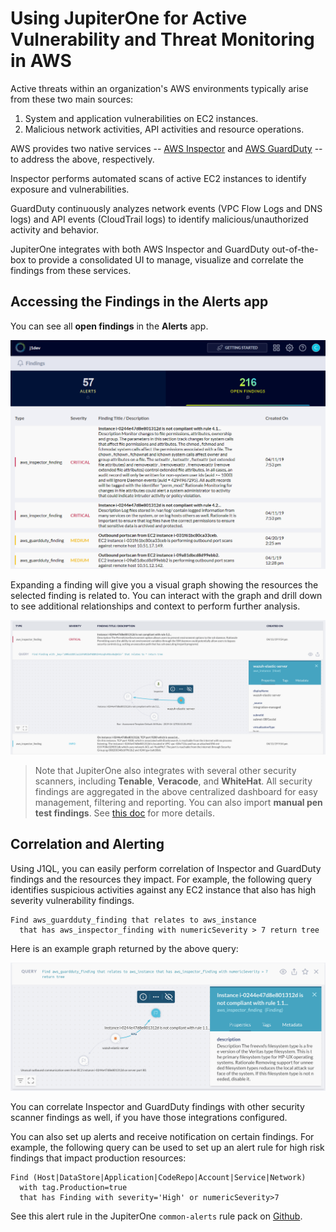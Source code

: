 # Using JupiterOne for Active Vulnerability and Threat Monitoring in AWS

Active threats within an organization's AWS environments typically arise from
these two main sources:

1. System and application vulnerabilities on EC2 instances.
2. Malicious network activities, API activities and resource operations.

AWS provides two native services -- [AWS Inspector][1] and [AWS GuardDuty][2] --
to address the above, respectively.

Inspector performs automated scans of active EC2 instances to identify exposure
and vulnerabilities.

GuardDuty continuously analyzes network events (VPC Flow Logs and DNS logs) and
API events (CloudTrail logs) to identify malicious/unauthorized activity and
behavior.

JupiterOne integrates with both AWS Inspector and GuardDuty out-of-the-box to
provide a consolidated UI to manage, visualize and correlate the findings from
these services.

## Accessing the Findings in the Alerts app

You can see all **open findings** in the **Alerts** app.

![alerts-findings](../assets/alerts-findings-grid.png)

Expanding a finding will give you a visual graph showing the resources the
selected finding is related to. You can interact with the graph and drill down
to see additional relationships and context to perform further analysis.

![alerts-findings](../assets/alerts-findings-graph.png)

> Note that JupiterOne also integrates with several other security scanners,
including **Tenable**, **Veracode**, and **WhiteHat**. All security findings are
aggregated in the above centralized dashboard for easy management, filtering and
reporting. You can also import **manual pen test findings**. See [this doc][3]
for more details.

## Correlation and Alerting

Using J1QL, you can easily perform correlation of Inspector and GuardDuty
findings and the resources they impact. For example, the following query
identifies suspicious activities against any EC2 instance that also has high
severity vulnerability findings.

```j1ql
Find aws_guardduty_finding that relates to aws_instance
  that has aws_inspector_finding with numericSeverity > 7 return tree
```

Here is an example graph returned by the above query:

![guardduty-inspector-finding-correlation](../assets/graph-guardduty-inspector-finding-correlation.png)

You can correlate Inspector and GuardDuty findings with other security scanner
findings as well, if you have those integrations configured.

You can also set up alerts and receive notification on certain findings. For
example, the following query can be used to set up an alert rule for high risk
findings that impact production resources:

```j1ql
Find (Host|DataStore|Application|CodeRepo|Account|Service|Network)
  with tag.Production=true
  that has Finding with severity='High' or numericSeverity>7
```

See this alert rule in the JupiterOne `common-alerts` rule pack on [Github][4].

[1]: https://docs.aws.amazon.com/inspector/latest/userguide/index.html
[2]: https://docs.aws.amazon.com/guardduty/latest/ug/what-is-guardduty.html
[3]: secops-artifacts-in-j1.md
[4]: https://github.com/JupiterOne/jupiterone-alert-rules/blob/master/rule-packs/common-alerts.json